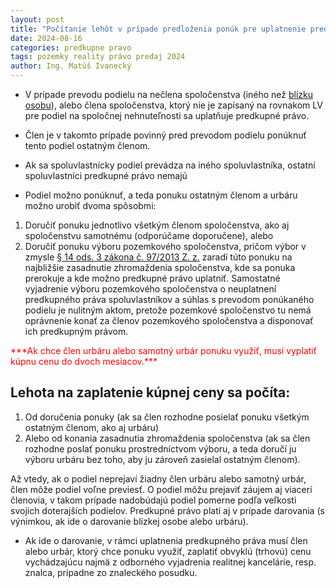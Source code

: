 ```yaml
---
layout: post
title: "Počítanie lehôt v prípade predloženia ponúk pre uplatnenie predkupného práva pre odpredaj podielov mimo spoločenstva"
date: 2024-08-16
categories: predkupne pravo
tags: pozemky reality právo predaj 2024
author: Ing. Matúš Ivanecký
---
```


- V prípade prevodu podielu na nečlena spoločenstva (iného než [blízku osobu](https://www.slov-lex.sk/ezbierky/pravne-predpisy/SK/ZZ/1964/40/#paragraf-116)), alebo člena spoločenstva, ktorý nie je zapísaný na rovnakom LV pre podiel na spoločnej nehnuteľnosti sa uplatňuje predkupné právo.

- Člen je v takomto prípade povinný pred prevodom podielu ponúknuť tento podiel ostatným členom.
- Ak sa spoluvlastnícky podiel prevádza na iného spoluvlastníka, ostatní spoluvlastníci predkupné právo nemajú

- Podiel možno ponúknuť, a teda ponuku ostatným členom a urbáru možno urobiť dvoma
spôsobmi:
1. Doručiť ponuku jednotlivo všetkým členom spoločenstva, ako aj spoločenstvu
samotnému (odporúčame doporučene), alebo
2. Doručiť ponuku výboru pozemkového spoločenstva, pričom výbor v zmysle [§ 14 ods. 3 zákona č. 97/2013 Z. z.](https://www.slov-lex.sk/ezbierky-fe/pravne-predpisy/SK/ZZ/2013/97/#paragraf-14.odsek-3) zaradí túto ponuku na najbližšie zasadnutie zhromaždenia spoločenstva, kde sa ponuka prerokuje a kde možno predkupné právo uplatniť. Samostatné vyjadrenie výboru pozemkového spoločenstva o neuplatnení predkupného práva spoluvlastníkov a súhlas s prevodom ponúkaného podielu je nulitným aktom, pretože pozemkové spoločenstvo tu nemá oprávnenie konať za členov pozemkového spoločenstva a disponovať ich predkupným právom.

<span style="color: red;">
***Ak chce člen urbáru alebo samotný urbár ponuku využiť, musí vyplatiť kúpnu cenu do dvoch
mesiacov.***
</span> 

## Lehota na zaplatenie kúpnej ceny sa počíta:

 1. Od doručenia ponuky (ak sa člen rozhodne posielať ponuku všetkým ostatným členom, ako aj urbáru) 
 2. Alebo od konania zasadnutia zhromaždenia spoločenstva (ak sa člen rozhodne poslať ponuku prostredníctvom výboru, a teda
doručí ju výboru urbáru bez toho, aby ju zároveň zasielal ostatným členom).

Až vtedy, ak o podiel neprejaví žiadny člen urbáru alebo samotný urbár, člen môže podiel voľne previesť.
O podiel môžu prejaviť záujem aj viacerí členovia, v takom prípade nadobúdajú podiel
pomerne podľa veľkosti svojich doterajších podielov.
Predkupné právo platí aj v prípade darovania (s výnimkou, ak ide o darovanie blízkej osobe alebo urbáru). 

- Ak ide o darovanie, v rámci uplatnenia predkupného práva musí člen alebo urbár, ktorý chce ponuku využiť, zaplatiť obvyklú (trhovú) cenu vychádzajúcu najmä z odborného vyjadrenia realitnej kancelárie, resp. znalca, prípadne zo znaleckého posudku.
